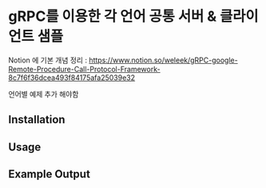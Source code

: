 # gRPC를 이용한 각 언어 공통 서버 & 클라이언트 샘플

Notion 에 기본 개념 정리 : https://www.notion.so/weleek/gRPC-google-Remote-Procedure-Call-Protocol-Framework-8c7f6f36dcea493f84175afa25039e32

언어별 예제 추가 해야함
## Installation


## Usage


## Example Output

